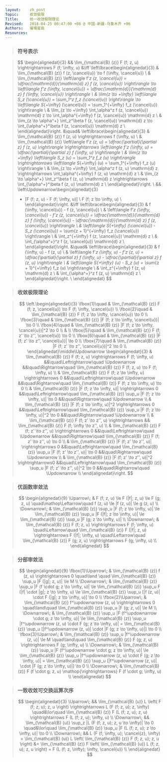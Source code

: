```yaml
---
layout:    zh_post
Topic:     收敛极限
Title:     统一收敛极限理论
Revised:   2018-04-25 00:47:00 +08 @ 中国-新疆-乌鲁木齐 +06
Authors:   璀璨星辰
Resources:
---
```


> ### 符号表示

> $$
> \begin{alignedat}{3}
> && \lim_{\mathcal{B} (z)} F (f; z, u) \rightrightarrows F (f; \infty, u) &\iff \left\lbrace\begin{alignedat}{3}
>                                                                                & \lim_{\mathcal{B} (z)} f (z, \cancel{u}) \to f (\infty, \cancel{u}) \\
>                                                                                & \lim_{\mathcal{B} (z)} \left\langle f'_z (z, \cancel{u}) =  \dfrac{\mathrm{d}}{\mathrm{d} z} f (z, \cancel{u}) \right\rangle \to \left\langle f'_z (\infty, \cancel{u}) = \dfrac{\mathrm{d}}{\mathrm{d} z} f (\infty, \cancel{u}) \right\rangle \\
>                                                                                & \lim_{z \to +\infty} \left\langle S_z (\cancel{u}) = \sum_1^z f_z (\cancel{u}) \right\rangle \to \left\langle S_{+\infty} (\cancel{u}) = \sum_1^{+\infty} f_z (\cancel{u}) \right\rangle \\
>                                                                                & \lim_{z \to +\infty} \int_\alpha^z f (z, \cancel{u}) \mathrm{d} z \to \int_\alpha^{+\infty} f (z, \cancel{u}) \mathrm{d} z \\
>                                                                                & \lim_{z \to \alpha^+} \int_z^\beta f (z, \cancel{u}) \mathrm{d} z \to \int_{\alpha^+}^\beta f (z, \cancel{u}) \mathrm{d} z \\
>                                                                                \end{alignedat}\right.
>                                                                                &\quad& \left\lbrace\begin{alignedat}{3}
>                                                                                        & \lim_{\mathcal{B} (z)} f (z, u) \rightrightarrows f (\infty, u) \\
>                                                                                        & \lim_{\mathcal{B} (z)} \left\langle f'_z (z, u) = \dfrac{\partial}{\partial z} f (z, u) \right\rangle \rightrightarrows \left\langle f'_z (\infty, u) = \dfrac{\partial}{\partial z} f (\infty, u) \right\rangle \\
>                                                                                        & \lim_{z \to +\infty} \left\langle S_z (u) = \sum_1^z f_z (u) \right\rangle \rightrightarrows \left\langle S_{+\infty} (u) = \sum_1^{+\infty} f_z (u) \right\rangle \\
>                                                                                        & \lim_{z \to +\infty} \int_\alpha^z f (z, u) \mathrm{d} z \rightrightarrows \int_\alpha^{+\infty} f (z, u) \mathrm{d} z \\
>                                                                                        & \lim_{z \to \alpha^+} \int_z^\beta f (z, u) \mathrm{d} z \rightrightarrows \int_{\alpha^+}^\beta f (z, u) \mathrm{d} z \\
>                                                                                        \end{alignedat}\right. \\
> && \left\Updownarrow\begin{alignedat}{3}
>    - [F (f; z, u) - F (f; \infty, u)] \\
>    F (f; z \to \infty, u) \\
>    \end{alignedat}\right. &\iff \left\lbrace\begin{alignedat}{3}
>                                 & f (\infty, \cancel{u}) - f (z, \cancel{u}) \\
>                                 & \left\langle f'_z (\infty, \cancel{u}) - f'_z (z, \cancel{u}) = \dfrac{\mathrm{d}}{\mathrm{d} z} f (\infty, \cancel{u}) - \dfrac{\mathrm{d}}{\mathrm{d} z} f (z, \cancel{u}) \right\rangle \\
>                                 & \left\langle S_{+\infty} (\cancel{u}) - S_z (\cancel{u}) = \sum_{z + 1}^{+\infty} f_z (\cancel{u}) \right\rangle \\
>                                 & \int_z^{+\infty} f (z, \cancel{u}) \mathrm{d} z \\
>                                 & \int_{\alpha^+}^z f (z, \cancel{u}) \mathrm{d} z \\
>                                 \end{alignedat}\right.
>                                 &\quad& \left\lbrace\begin{alignedat}{3}
>                                         & f (\infty, u) - f (z, u) \\
>                                         & \left\langle f'_z (\infty, u) - f'_z (z, u) = \dfrac{\partial}{\partial z} f (\infty, u) - \dfrac{\partial}{\partial z} f (z, u) \right\rangle \\
>                                         & \left\langle S_{+\infty} (u) - S_z (u) = \sum_{z + 1}^{+\infty} f_z (u) \right\rangle \\
>                                         & \int_z^{+\infty} f (z, u) \mathrm{d} z \\
>                                         & \int_{\alpha^+}^z f (z, u) \mathrm{d} z \\
>                                         \end{alignedat}\right. \\
> \end{alignedat}
> $$
>

> ### 收敛极限理论

> $$
> \left.\begin{alignedat}{3}
> \fbox{1}\quad & \lim_{\mathcal{B} (z)} F (f; z, \cancel{u}) \to F (f; \infty, \cancel{u}) \\
> \fbox{2}\quad & \lim_{\mathcal{B} (z)} F (f; z \to \infty, \cancel{u}) \to 0 \\
> \fbox{3}\quad & \lim_{\mathcal{B} (z)} |F (f; z \to \infty, \cancel{u})| \to 0 \\
> \fbox{4}\quad & \lim_{\mathcal{B} (z)} |F (f; z \to \infty, \cancel{u})|^2 \to 0 \\
>               & \\
> \fbox{5}\quad & \lim_{\mathcal{B} (z)} F (f; z' \to z'', \cancel{u}) \to 0 \\
> \fbox{6}\quad & \lim_{\mathcal{B} (z)} |F (f; z' \to z'', \cancel{u})| \to 0 \\
> \fbox{7}\quad & \lim_{\mathcal{B} (z)} |F (f; z' \to z'', \cancel{u})|^2 \to 0 \\
> \end{alignedat}\middle\Updownarrow \begin{alignedat}{3}
>                                    & \lim_{\mathcal{B} (z)} F (f; z, u) \rightrightarrows F (f; \infty, u) &&\quad\Leftrightarrow\quad \Updownarrow                                                   &&\quad\Rightarrow\quad \lim_{\mathcal{B} (z)} F (f; z, u) \to F (f; \infty, u) \\
>                                    & \lim_{\mathcal{B} (z)} F (f; z \to \infty, u) \rightrightarrows 0     &&\quad\Leftrightarrow\quad \Updownarrow                                                   &&\quad\Rightarrow\quad \lim_{\mathcal{B} (z)} F (f; z \to \infty, u) \to 0 \\
>                                    & \lim_{\mathcal{B} (z)} |F (f; z \to \infty, u)| \rightrightarrows 0   &&\quad\Leftrightarrow\quad \lim_{\mathcal{B} (z)} \sup_u |F (f; z \to \infty, u)| \to 0   &&\quad\Rightarrow\quad \Updownarrow \\
>                                    & \lim_{\mathcal{B} (z)} |F (f; z \to \infty, u)|^2 \rightrightarrows 0 &&\quad\Leftrightarrow\quad \lim_{\mathcal{B} (z)} \sup_u |F (f; z \to \infty, u)|^2 \to 0 &&\quad\Rightarrow\quad \Updownarrow \\
>                                    & \lim_{\mathcal{B} (z)} F (f; z' \to z'', u) \rightrightarrows         && \lim_{\mathcal{B} (z)} F (f; \infty \to z'', u) \\
>                                    & \lim_{\mathcal{B} (z)} F (f; z' \to z'', u) \rightrightarrows 0       &&\quad\Leftrightarrow\quad \Updownarrow                                                   &&\quad\Rightarrow\quad \lim_{\mathcal{B} (z)} F (f; z' \to z'', u) \to 0 \\
>                                    & \lim_{\mathcal{B} (z)} |F (f; z' \to z'', u)| \rightrightarrows 0     &&\quad\Leftrightarrow\quad \lim_{\mathcal{B} (z)} \sup_u |F (f; z' \to z'', u)| \to 0     &&\quad\Rightarrow\quad \Updownarrow \\
>                                    & \lim_{\mathcal{B} (z)} |F (f; z' \to z'', u)|^2 \rightrightarrows0    &&\quad\Leftrightarrow\quad \lim_{\mathcal{B} (z)} \sup_u |F (f; z' \to z'', u)|^2 \to 0   &&\quad\Rightarrow\quad \Updownarrow \\
>                                    \end{alignedat}\right.
> $$
>

> ### 优函数审敛法

> $$
> \begin{alignedat}{9}
> \Uparrow\;   & F (f; z, u) \le F (|f|; z, u) \le F (g; z, u) \quad\mathop\Leftarrow\quad f (z, u) \le |f (z, u)| \le g (z, u) \\
> \Downarrow\; & \lim_{\mathcal{B} (z)} \sup_u |F (f; z \to \infty, u)| \le \lim_{\mathcal{B} (z)} \sup_u |F (|f|; z \to \infty, u)| \le \lim_{\mathcal{B} (z)} \sup_u |F (g; z \to \infty, u)| \\
> \Downarrow\; & \lim_{\mathcal{B} (z)} F (f; z, u) \rightrightarrows F (f; \infty, u) \quad\Leftarrow\quad \lim_{\mathcal{B} (z)} F (|f|; z, u) \rightrightarrows F (|f|; \infty, u) \quad\Leftarrow\quad \lim_{\mathcal{B} (z)} F (g; z, u) \rightrightarrows F (g; \infty, u) \\
> \end{alignedat}
> $$
>

> ### 分部审敛法

> $$
> \begin{alignedat}{9}
> \fbox{1}\Uparrow\; & \lim_{\mathcal{B} (z)} f (z, u) \rightrightarrows 0 \quad\land \quad \lim_{\mathcal{B} (z)} \sup_u |F (|g|; z, u)| \le M \\
> \Downarrow\;       & \lim_{\mathcal{B} (z)} \sup_u |F (f \cdot g; z \to \infty, u)| \le \lim_{\mathcal{B} (z)} \sup_u F (|f| \cdot |g|; z \to \infty, u) \le \lim_{\mathcal{B} (z)} \sup_u [|f (z, u)| \cdot F (|g|; z \to \infty, u)] \to 0 \\
> \fbox{2}\Uparrow\; & \lim_{\mathcal{B} (z)} f^\updownarrow (z, u) \rightrightarrows 0 \quad\land\quad \lim_{\mathcal{B} (z)} \sup_u |F (g; z, u)| \le M \\
> \Downarrow\;       & \lim_{\mathcal{B} (z)} \sup_u |F (f^\updownarrow \cdot g; z \to \infty, u)| \le \lim_{\mathcal{B} (z)} \sup_u |f^\updownarrow (z, u) \cdot F (g; z \to \infty, u)| = \lim_{\mathcal{B} (z)} \sup_u [|f^\updownarrow (z, u)| \cdot |F (g; z \to \infty, u)|] \to 0 \\
> \fbox{3}\Uparrow\; & \lim_{\mathcal{B} (z)} \sup_u |f^\updownarrow (z, u)| \le M \quad\land\quad \lim_{\mathcal{B} (z)} F (g; z, u) \rightrightarrows F (g; \infty, u) \\
> \Downarrow\;       & \lim_{\mathcal{B} (z)} \sup_u |F (f^\updownarrow \cdot g; z \to \infty, u)| \le \lim_{\mathcal{B} (z)} \sup_u |f^\updownarrow (z, u) \cdot F (g; z \to \infty, u)| = \lim_{\mathcal{B} (z)} \sup_u [|f^\updownarrow (z, u)| \cdot |F (g; z \to \infty, u)|] \to 0 \\
> \Downarrow\;       & \lim_{\mathcal{B} (z)} F (f \cdot g; z, u) \mathop{\rightrightarrows} F (f \cdot g; \infty, u) \\
> \end{alignedat}
> $$
>

> ### 一致收敛可交换运算次序

> $$
> \begin{alignedat}{3}
> \Uparrow\;   &&                 \lim_{\mathcal{B} (u)} L \left( F (f; z, u); z, u \right) \rightrightarrows L (F (f; z, u); z, \infty) \quad&\lor\quad \lim_{\mathcal{B} (z)} F (L (f; z, u); z, u) \rightrightarrows F (L (f; z, u); \infty, u) \\
> \Downarrow\; &&                                                 \lim_{\mathcal{B} (u)} \sup_z |L (F (f; z, u); z, u \to \infty)| \to 0 \quad&\lor\quad \lim_{\mathcal{B} (z)} \sup_u |F (L (f; z, u); z \to \infty, u)| \to 0 \\
> \Downarrow\; && L (F (f; \infty, u); \cancel{z}, \infty) = \lim_{\mathcal{B} (u)} L \left( \lim_{\mathcal{B} (z)} F (f; z, u); z, u \right) &= \lim_{\mathcal{B} (z)} F \left( \lim_{\mathcal{B} (u)} L (f; z, u); z, u \right) = F (L (f; z, \infty); \infty, \cancel{u}) \\
> \end{alignedat}
> $$
>